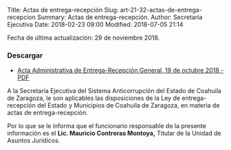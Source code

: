 Title: Actas de entrega-recepción
Slug: art-21-32-actas-de-entrega-recepcion
Summary: Actas de entrega-recepción.
Author: Secretaría Ejecutiva
Date: 2018-02-23 09:00
Modified: 2018-07-05 21:14


Fecha de última actualización: 29 de noviembre 2018.

### Descargar

* [Acta Administrativa de Entrega-Recepción General, 19 de octubre 2018 - PDF](acta-administrativa-entrega-recepcion-general-2018-10-19.pdf)

A la Secretaría Ejecutiva del Sistema Anticorrupción del Estado de Coahuila de Zaragoza, le son aplicables las disposiciones de la Ley de entrega-recepción del Estado y Municipios de Coahuila de Zaragoza, en materia de actas de entrega-recepción.

Por lo que se le informa que el funcionario responsable de la presente información es el **Lic. Mauricio Contreras Montoya,** Titular de la Unidad de Asuntos Jurídicos.

